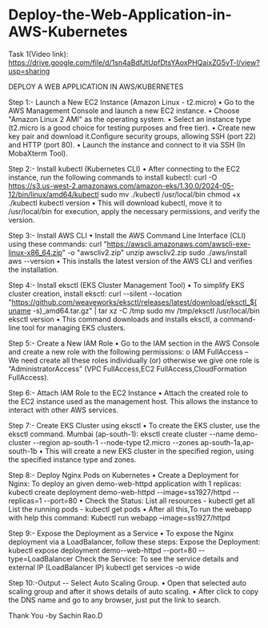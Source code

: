 # Deploy-the-Web-Application-in-AWS-Kubernetes

Task 1(Video link): https://drive.google.com/file/d/1sn4aBdfJtUpfDtsYAoxPHQaixZG5vT-l/view?usp=sharing 

DEPLOY A WEB APPLICATION IN AWS/KUBERNETES

Step 1:- Launch a New EC2 Instance (Amazon Linux - t2.micro)
•	Go to the AWS Management Console and launch a new EC2 instance.
•	Choose "Amazon Linux 2 AMI" as the operating system.
•	Select an instance type (t2.micro is a good choice for testing purposes and free tier).
•	Create new key pair and download it.Configure security groups, allowing SSH (port 22) and HTTP (port 80).
•	Launch the instance and connect to it via SSH (In MobaXterm Tool).
 

Step 2:- Install kubectl (Kubernetes CLI)
•	After connecting to the EC2 instance, run the following commands to install kubectl:
curl -O https://s3.us-west-2.amazonaws.com/amazon-eks/1.30.0/2024-05-12/bin/linux/amd64/kubectl
sudo mv ./kubectl /usr/local/bin
chmod +x ./kubectl
kubectl version
•	This will download kubectl, move it to /usr/local/bin for execution, apply the necessary permissions, and verify the version.
 

Step 3:- Install AWS CLI
•	Install the AWS Command Line Interface (CLI) using these commands:
curl "https://awscli.amazonaws.com/awscli-exe-linux-x86_64.zip" -o "awscliv2.zip"
unzip awscliv2.zip
sudo ./aws/install
aws --version
•	This installs the latest version of the AWS CLI and verifies the installation.
 

Step 4:- Install eksctl (EKS Cluster Management Tool)
•	To simplify EKS cluster creation, install eksctl:
curl --silent --location "https://github.com/weaveworks/eksctl/releases/latest/download/eksctl_$(uname -s)_amd64.tar.gz" | tar xz -C /tmp
sudo mv /tmp/eksctl /usr/local/bin
eksctl version
•	This command downloads and installs eksctl, a command-line tool for managing EKS clusters.
 

Step 5:- Create a New IAM Role
•	Go to the IAM section in the AWS Console and create a new role with the following permissions:
o	IAM FullAccess – We need create all these roles individually (or) otherwise we give one role is “AdministratorAccess” (VPC FullAccess,EC2 FullAccess,CloudFormation FullAccess).
 

Step 6:- Attach IAM Role to the EC2 Instance
•	Attach the created role to the EC2 instance used as the management host. This allows the instance to interact with other AWS services.
 


 

Step 7:- Create EKS Cluster using eksctl
•	To create the EKS cluster, use the eksctl command. 
Mumbai (ap-south-1):
eksctl create cluster --name demo-cluster --region ap-south-1 --node-type t2.micro --zones ap-south-1a,ap-south-1b
•	This will create a new EKS cluster in the specified region, using the specified instance type and zones.
 

 

Step 8:- Deploy Nginx Pods on Kubernetes
•	Create a Deployment for Nginx: To deploy an given demo-web-httpd application with 1 replicas:
kubectl create deployment demo-web-httpd  --image=ss1927/httpd          --replicas=1   --port=80
•	Check the Status:
List all resources - kubectl get all
List the running pods - kubectl get pods
•	After all this,To run the webapp with help this command:
Kubectl run webapp –image=ss1927/httpd
 

Step 9:- Expose the Deployment as a Service
•	To expose the Nginx deployment via a LoadBalancer, follow these steps:
Expose the Deployment: kubectl expose deployment demo--web-httpd    --port=80 --type=LoadBalancer
Check the Service: To see the service details and external IP (LoadBalancer IP)
kubectl get services -o wide

 
 

 

Step 10:-Output -- Select Auto Scaling Group.
•	Open that selected auto scaling group and after it shows details of auto scaling.
•	After click to copy the DNS name and go to any browser, just put the link to search.
 

 

 

 

 

 
Thank You
-by Sachin Rao.D
